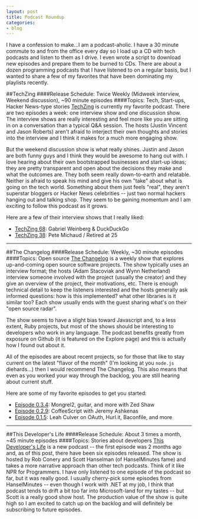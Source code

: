 ```yaml
---
layout: post
title: Podcast Roundup
categories:
- blog
---
```


I have a confession to make...I am a podcast-aholic.  I have a 30 minute commute to and from the office every day
so I load up a CD with tech podcasts and listen to them as I drive.  I even wrote a script to download
new episodes and prepare them to be burned to CDs.  There are about a dozen programming podcasts that I have listened
to on a regular basis, but I wanted to share a few of my favorites that have been dominating my playlists recently.

##TechZing
####Release Schedule: Twice Weekly (Midweek interview, Weekend discussion), ~90 minute episodes
####Topics: Tech, Start-ups, Hacker News-type stories
[TechZing](http://techzinglive.com/) is currently my favorite podcast.  There are two episodes a 
week: one interview show and one discussion show.  The interview shows are really interesting and feel more like you are
sitting in on a conversation than a typical Q&A session.  The hosts (Justin Vincent and Jason Roberts) aren't afraid to
interject their own thoughts and stories into the interview and I think it makes for a much more engaging show.

But the weekend discussion show is what really shines.  Justin and Jason are both funny guys and I think they would be 
awesome to hang out with.  I love hearing about their own bootstrapped businesses and start-up ideas; they are pretty 
transparent and open about the decisions they make and what the outcomes are.  They both seem really down-to-earth and 
relatable.  Neither is afraid to speak his mind and give his own "take" about what is going on the tech world.  Something 
about them just feels "real", they aren't superstar bloggers or Hacker News celebrities -- just two normal hackers 
hanging out and talking shop.  They seem to be gaining momentum and I am exciting to follow this podcast as it grows.

Here are a few of their interview shows that I really liked:  

 - [TechZing 68](http://techzinglive.com/page/423/techzing-68-gabriel-weinberg-duckduckgo): Gabriel Weinberg & DuckDuckGo
 - [TechZing 38](http://techzinglive.com/page/187/techzing-38-pete-michaud-retired-at-25): Pete Michaud / Retired at 25

---

##The Changelog
####Release Schedule: Weekly, ~30 minute episodes
####Topics: Open source
[The Changelog](http://thechangelog.com/) is a weekly show that explores up-and-coming open source software projects.
The show typically uses an interview format; the hosts (Adam Stacoviak and Wynn Netherland) interview someone involved
with the project (usually the creator) and they give an overview of the project, their motivations, etc.  There is 
enough technical detail to keep the listeners interested and the hosts generally ask informed questions: how is this
implemented? what other libraries is it similar too?  Each show usually ends with the guest sharing what's on their
"open source radar".

The show seems to have a slight bias toward Javascript and, to a less extent, Ruby projects, but most of the shows should be
interesting to developers who work in any language.  The podcast benefits greatly from exposure on Github (it is featured
on the Explore page) and this is actually how I found out about it.

All of the episodes are about recent projects, so for those that like to stay current on the latest "flavor of
the month" (I'm looking at you `node.js` diehards...) then I would recommend The Changelog.  This also means that even
as you worked your way through the backlog, you are still hearing about current stuff.

Here are some of my favorite episodes to get you started:  

 - [Episode 0.3.4](http://thechangelog.com/post/1087757312/episode-0-3-4-mongrel2-guitar-and-more-with-zed-shaw): Mongrel2, guitar, and more with Zed Shaw
 - [Episode 0.2.9](http://thechangelog.com/post/849754840/episode-0-2-9-coffeescript-with-jeremy-ashkenas): CoffeeScript with Jeremy Ashkenas
 - [Episode 0.1.5](http://thechangelog.com/post/415433641/episode-0-1-5-leah-culver-on-oauth-hurl-it-baconfile-and): Leah Culver on OAuth, Hurl.it, Baconfile, and more

---

##This Developer's Life
####Release Schedule: About 3 times a month, ~45 minute episodes
####Topics: Stories about developers
[This Developer's Life](http://thisdeveloperslife.com/) is a new podcast -- the first episode was 2 months ago
and, as of this post, there have been six episodes released.  The show is hosted by Rob Conery and Scott Hanselman (of HanselMinutes
fame) and takes a more narrative approach than other tech podcasts.  Think of it like NPR for Programmers.  I have only 
listened to one episode of the podcast so far, but it was really good.  I usually cherry-pick some episodes from HanselMinutes
-- even though I work with .NET at my job, I think that podcast tends to drift a bit too far into Microsoft-land for my tastes -- but Scott 
is a really good show host.  The production value of the show is quite high so I am excited to catch up on the backlog and 
will definitely be subscribing to future episodes.
